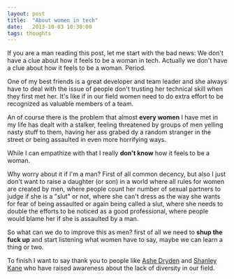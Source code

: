 ```yaml
---
layout: post
title:  "About women in tech"
date:   2013-10-03 10:30:00
tags: thoughts
---
```


If you are a man reading this post, let me start with the bad news: We don't
have a clue about how it feels to be a woman in tech. Actually we don't have a
clue about how it feels to be a woman. Period.

One of my best friends is a great developer and team leader and she always have
to deal with the issue of people don't trusting her technical skill when they
first met her. It's like if in our field women need to do extra effort to be
recognized as valuable members of a team.

An of course there is the problem that almost **every women** I have met in my
life has dealt with a stalker, feeling threatened by groups of men yelling
nasty stuff to them, having her ass grabed dy a random stranger in the street
or being assaulted in even more horrifying ways.

While I can empathize with that I really **don't know** how it feels to be a
woman.

Why worry about it if I'm a man? First of all common decency, but also I just
don't want to raise a daughter (or son) in a world where all rules for women
are created by men, where people count her number of sexual partners to judge
if she is a "slut" or not, where she can't dress as the way she wants for fear
of being assaulted or again being called a slut, where she needs to double the
efforts to be noticed as a good professional, where people would blame her if
she is assaulted by a man.

So what can we do to improve this as men? first of all we need to **shup the
fuck up** and start listening what women have to say, maybe we can learn a
thing or two.

To finish I want to say thank you to people like
[Ashe Dryden](https://twitter.com/ashedryden) and
[Shanley Kane](https://twitter.com/shanley) who
have raised awareness about the lack of diversity in our field.
